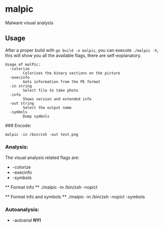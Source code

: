 # malpic
Malware visual analysis

## Usage

After a proper build with `go build -o malpic`, you can execute `./malpic -h`, this will show you all the available flags, there are self-explanatory.

```
Usage of malPic:
  -colorize
        Colorizes the binary sections on the picture
  -execinfo
        Gets information from the PE format
  -in string
        Select file to take photo
  -info
        Shows version and extended info
  -out string
        Select the output name
  -symbols
        Dump symbols
```

### Encode:

`malpic -in /bin/zsh -out test.png`


### Analysis:

The visual analysis related flags are:

* -colorize
* -execinfo
* -symbols


** Format info **
./malpic -in /bin/zsh -nopict

** Format info and symbols **
./malpic -in /bin/zsh -nopict -symbols


### Autoanalysis:

* -autoanal
**NYI**
